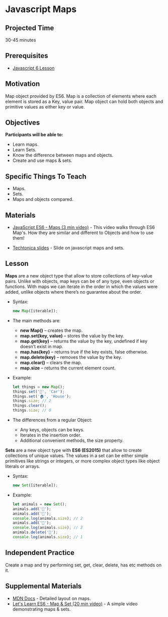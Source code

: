 # Javascript Maps

## Projected Time

30-45 minutes

## Prerequisites

- [Javascript 6 Lesson](https://github.com/Techtonica/curriculum/blob/master/javascript/javascript-6-object-literals.md)

## Motivation

Map object provided by ES6. Map is a collection of elements where each element is stored as a Key, value pair. Map object can hold both objects and primitive values as either key or value.

## Objectives

**Participants will be able to:**

- Learn maps.
- Learn Sets.
- Know the difference between maps and objects.
- Create and use maps & sets.

## Specific Things To Teach

- Maps.
- Sets.
- Maps and objects compared.

## Materials

- [JavaScript ES6 - Maps (3 min video)](https://www.youtube.com/watch?v=QjYk58e-8v4) - This video walks through ES6 Map's. How they are similar and different to Objects and how to use them!

- [Techtonica slides](https://docs.google.com/presentation/d/1fL2vgcI4uZPayAa-qCa34Rnuo0I3rfZIf7Lm7nnhNcU/edit?usp=sharing) - Slide on javascript maps and sets.

## Lesson

**Maps** are a new object type that allow to store collections of key-value pairs. Unlike with objects, map keys can be of any type, even objects or functions. With maps we can iterate in the order in which the values were added, unlike objects where there’s no guarantee about the order.

* Syntax:<br>
  	```javascript
	new Map([iterable]);
	```

* The main methods are:
	- **new Map()** – creates the map.
	- **map.set(key, value)** – stores the value by the key.
	- **map.get(key)** – returns the value by the key, undefined if key doesn’t exist in map.
	- **map.has(key)** – returns true if the key exists, false otherwise.
	- **map.delete(key)** – removes the value by the key.
	- **map.clear()** – clears the map.
	- **map.size** – returns the current element count.

* Example:<br>
	```javascript
	let things = new Map();
	things.set('🚗', 'Car');
	things.set('🏠', 'House');
	things.size; // 2
	things.clear();
	things.size; // 0
	```

* The differences from a regular Object:

	- Any keys, objects can be keys.
	- Iterates in the insertion order.
	- Additional convenient methods, the size property.	

**Sets** are a new object type with **ES6 (ES2015)** that allow to create collections of unique values. The values in a set can be either simple primitives like strings or integers, or more complex object types like object literals or arrays.

* Syntax:<br>
	```javascript
  	new Set([iterable]);
	```

* Example:<br>
	```javascript
 	let animals = new Set();
 	animals.add('🐷');
 	animals.add('🐼');
 	console.log(animals.size); // 2
 	animals.add('🐼');
 	console.log(animals.size); // 2
 	animals.delete('🐼');
 	console.log(animals.size); // 1
	```

## Independent Practice

Create a map and try performing set, get, clear, delete, has etc methods on it.

## Supplemental Materials
- [MDN Docs](https://developer.mozilla.org/en-US/docs/Web/JavaScript/Reference/Global_Objects/Map) - Detailed layout on maps.
- [Let's Learn ES6 - Map & Set (20 min video)](https://www.youtube.com/watch?v=4B4Q0EZVPU8) - A simple video demonstrating maps & sets.

